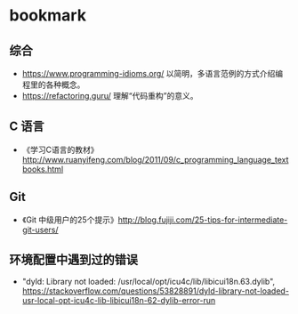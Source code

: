# bookmark

## 综合

* https://www.programming-idioms.org/ 以简明，多语言范例的方式介绍编程里的各种概念。
* https://refactoring.guru/ 理解“代码重构”的意义。

## C 语言

* 《学习C语言的教材》http://www.ruanyifeng.com/blog/2011/09/c_programming_language_textbooks.html

## Git

* 《Git 中级用户的25个提示》http://blog.fujiji.com/25-tips-for-intermediate-git-users/

## 环境配置中遇到过的错误

* "dyld: Library not loaded: /usr/local/opt/icu4c/lib/libicui18n.63.dylib", https://stackoverflow.com/questions/53828891/dyld-library-not-loaded-usr-local-opt-icu4c-lib-libicui18n-62-dylib-error-run
